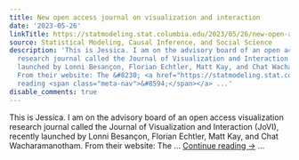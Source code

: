 ```yaml
---
title: New open access journal on visualization and interaction
date: '2023-05-26'
linkTitle: https://statmodeling.stat.columbia.edu/2023/05/26/new-open-access-journal-on-visualization-and-interaction/
source: Statistical Modeling, Causal Inference, and Social Science
description: 'This is Jessica. I am on the advisory board of an open access visualization
  research journal called the Journal of Visualization and Interaction (JoVI), recently
  launched by Lonni Besançon, Florian Echtler, Matt Kay, and Chat Wacharamanotham.
  From their website: The &#8230; <a href="https://statmodeling.stat.columbia.edu/2023/05/26/new-open-access-journal-on-visualization-and-interaction/">Continue
  reading <span class="meta-nav">&#8594;</span></a> ...'
disable_comments: true
---
```

This is Jessica. I am on the advisory board of an open access visualization research journal called the Journal of Visualization and Interaction (JoVI), recently launched by Lonni Besançon, Florian Echtler, Matt Kay, and Chat Wacharamanotham. From their website: The &#8230; <a href="https://statmodeling.stat.columbia.edu/2023/05/26/new-open-access-journal-on-visualization-and-interaction/">Continue reading <span class="meta-nav">&#8594;</span></a> ...